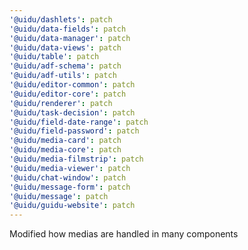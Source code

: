 ```yaml
---
'@uidu/dashlets': patch
'@uidu/data-fields': patch
'@uidu/data-manager': patch
'@uidu/data-views': patch
'@uidu/table': patch
'@uidu/adf-schema': patch
'@uidu/adf-utils': patch
'@uidu/editor-common': patch
'@uidu/editor-core': patch
'@uidu/renderer': patch
'@uidu/task-decision': patch
'@uidu/field-date-range': patch
'@uidu/field-password': patch
'@uidu/media-card': patch
'@uidu/media-core': patch
'@uidu/media-filmstrip': patch
'@uidu/media-viewer': patch
'@uidu/chat-window': patch
'@uidu/message-form': patch
'@uidu/message': patch
'@uidu/guidu-website': patch
---
```


Modified how medias are handled in many components
